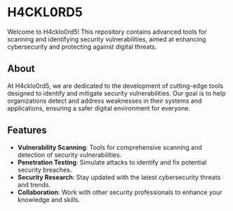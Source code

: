 # H4CKL0RD5

Welcome to H4cklo0rd5! This repository contains advanced tools for scanning and identifying security vulnerabilities, aimed at enhancing cybersecurity and protecting against digital threats.

## About

At H4cklo0rd5, we are dedicated to the development of cutting-edge tools designed to identify and mitigate security vulnerabilities. Our goal is to help organizations detect and address weaknesses in their systems and applications, ensuring a safer digital environment for everyone.

## Features

- **Vulnerability Scanning**: Tools for comprehensive scanning and detection of security vulnerabilities.
- **Penetration Testing**: Simulate attacks to identify and fix potential security breaches.
- **Security Research**: Stay updated with the latest cybersecurity threats and trends.
- **Collaboration**: Work with other security professionals to enhance your knowledge and skills.
